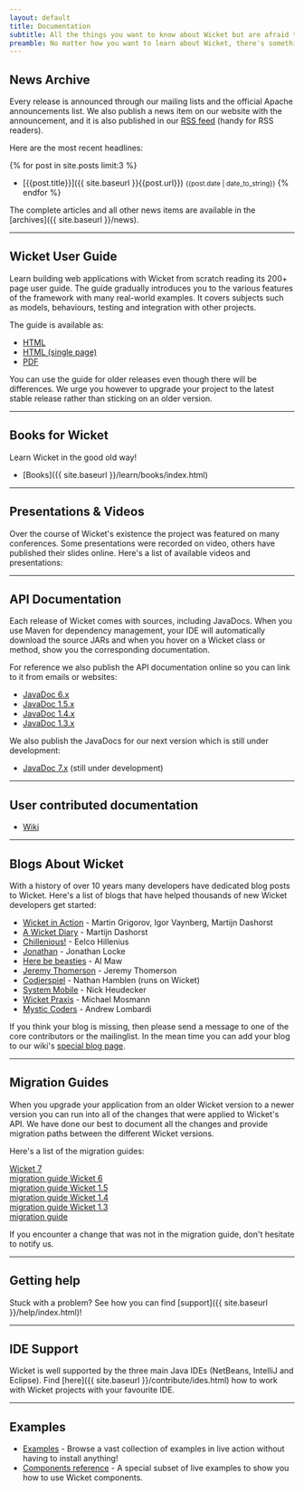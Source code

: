 ```yaml
---
layout: default
title: Documentation
subtitle: All the things you want to know about Wicket but are afraid to ask
preamble: No matter how you want to learn about Wicket, there's something available for you. If you want a quick reference, use the User Guide. If you rather prefer a book, there's a couple waiting for you. And if you rather watch a video or presentation, we have that covered too.
---
```


## News Archive

Every release is announced through our mailing lists and the official
Apache announcements list. We also publish a news item on our website
with the announcement, and it is also published in our <a
type="application/atom+xml" title="Atom 1.0 feed"
href="{{site.baseurl}}/atom.xml">RSS feed</a> (handy for RSS readers).

Here are the most recent headlines:

{% for post in site.posts limit:3 %}
- [{{post.title}}]({{ site.baseurl }}{{post.url}}) <small>{{post.date | date_to_string}}</small>
{% endfor %}

The complete articles and all other news items are available in the
[archives]({{ site.baseurl }}/news).

---

## Wicket User Guide

Learn building web applications with Wicket from scratch reading its
200+ page user guide. The guide gradually introduces you to the various
features of the framework with many real-world examples. It covers
subjects such as models, behaviours, testing and integration with other
projects.

The guide is available as:

* [HTML](http://ci.apache.org/projects/wicket/guide/6.x/)
* [HTML (single page)](http://ci.apache.org/projects/wicket/guide/6.x/guide/single.html)
* [PDF](http://ci.apache.org/projects/wicket/guide/6.x/guide/single.pdf)

You can use the guide for older releases even though there will be
differences. We urge you however to upgrade your project to the latest
stable release rather than sticking on an older version.

---

## Books for Wicket

Learn Wicket in the good old way!

- [Books]({{ site.baseurl }}/learn/books/index.html)

<!--
**TODO:** integrate 'media objects' with short descriptions of each book, and links to full pages.
-->

---

## Presentations & Videos

Over the course of Wicket's existence the project was featured on many
conferences. Some presentations were recorded on video, others have
published their slides online. Here's a list of available videos and
presentations:

<!--
**TODO:** integrate 'media objects' with links to presentations and videos.
-->

---

## API Documentation

Each release of Wicket comes with sources, including JavaDocs. When you
use Maven for dependency management, your IDE will automatically
download the source JARs and when you hover on a Wicket class or
method, show you the corresponding documentation.

For reference we also publish the API documentation online so you can
link to it from emails or websites:

- [JavaDoc 6.x](http://ci.apache.org/projects/wicket/apidocs/6.x/index.html)
- [JavaDoc 1.5.x](http://ci.apache.org/projects/wicket/apidocs/1.5.x/index.html)
- [JavaDoc 1.4.x](http://ci.apache.org/projects/wicket/apidocs/1.4.x/index.html)
- [JavaDoc 1.3.x](http://ci.apache.org/projects/wicket/apidocs/1.3.x/index.html)

We also publish the JavaDocs for our next version which is still under
development:

- [JavaDoc 7.x](http://ci.apache.org/projects/wicket/apidocs/7.x/index.html) (still under development)

---

## User contributed documentation

- <a href="http://cwiki.apache.org/WICKET">Wiki</a>

---

## Blogs About Wicket

With a history of over 10 years many developers have dedicated blog
posts to Wicket. Here's a list of blogs that have helped thousands of
new Wicket developers get started:

* [Wicket in Action](http://wicketinaction.com/) - Martin Grigorov, Igor Vaynberg, Martijn Dashorst
* [A Wicket Diary](http://martijndashorst.com/) - Martijn Dashorst
* [Chillenious!](http://chillenious.wordpress.com/) - Eelco Hillenius
* [Jonathan](http://codeact.wordpress.com/) - Jonathan Locke
* [Here be beasties](http://herebebeasties.com/) - Al Maw
* [Jeremy Thomerson](http://www.jeremythomerson.com/blog) - Jeremy Thomerson
* [Codierspiel](http://technically.us/code) - Nathan Hamblen (runs on Wicket)
* [System Mobile](http://www.systemmobile.com/?cat=4) - Nick Heudecker
* [Wicket Praxis](http://www.wicket-praxis.de/blog/) - Michael Mosmann
* [Mystic Coders](http://mysticcoders.com/blog) - Andrew Lombardi

If you think your blog is missing, then please send a message to one of the
core contributors or the mailinglist. In the mean time you can add your blog
to our wiki's [special blog
page](https://cwiki.apache.org/confluence/display/WICKET/Wicket+Blogs).

---

## Migration Guides

When you upgrade your application from an older Wicket version to a
newer version you can run into all of the changes that were applied to
Wicket's API. We have done our best to document all the changes and
provide migration paths between the different Wicket versions.

Here's a list of the migration guides:

<div class="button-bar">
    <a class="button" href="http://s.apache.org/wicket7migrate">
        Wicket 7<br>
		migration guide
    </a>
    <a class="button" href="http://s.apache.org/wicket6migrate">
        Wicket 6<br>
		migration guide
    </a>
    <a class="button" href="http://s.apache.org/wicket5migrate">
        Wicket 1.5<br>
		migration guide
    </a>
    <a class="button" href="http://s.apache.org/wicket7migrate">
		Wicket 1.4<br>
		migration guide
    </a>
    <a class="button" href="http://s.apache.org/wicket6migrate">
        Wicket 1.3<br>
		migration guide
    </a>
</div>


If you encounter a change that was not in the migration guide, don't
hesitate to notify us.

---

## Getting help

Stuck with a problem? See how you can find [support]({{ site.baseurl }}/help/index.html)!

---

## IDE Support

Wicket is well supported by the three main Java IDEs (NetBeans,
IntelliJ and Eclipse). Find [here]({{ site.baseurl }}/contribute/ides.html) how to work with Wicket projects with
your favourite IDE.

---
	
## Examples

- <a href="{{ site.baseurl }}/learn/examples/index.html">Examples</a> - Browse a vast collection of examples in live action without having to install anything!
- <a href="http://www.wicket-library.com/wicket-examples-6.0.x/compref/">Components reference</a> - A special subset of live examples to show you how to use Wicket components.


[migrate3]: http://s.apache.org/wicket3migrate
[migrate4]: http://s.apache.org/wicket4migrate
[migrate5]: http://s.apache.org/wicket5migrate
[migrate6]: http://s.apache.org/wicket6migrate
[migrate7]: http://s.apache.org/wicket7migrate
[migrate8]: http://s.apache.org/wicket8migrate
